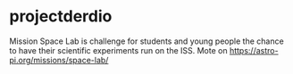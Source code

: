 # projectderdio
Mission Space Lab is challenge for students and young people the chance to have their scientific experiments run on the ISS. Mote on https://astro-pi.org/missions/space-lab/
